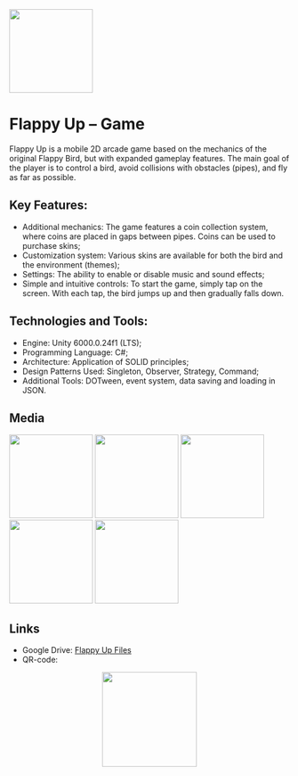 <img src="https://github.com/user-attachments/assets/d35aa8ad-ac62-410c-8d26-d5504d836811" width="150">

# Flappy Up – Game
Flappy Up is a mobile 2D arcade game based on the mechanics of the original Flappy Bird, but with expanded gameplay features. The main goal of the player is to control a bird, avoid collisions with obstacles (pipes), and fly as far as possible.

## Key Features:
- Additional mechanics: The game features a coin collection system, where coins are placed in gaps between pipes. Coins can be used to purchase skins;
- Customization system: Various skins are available for both the bird and the environment (themes);
- Settings: The ability to enable or disable music and sound effects;
- Simple and intuitive controls: To start the game, simply tap on the screen. With each tap, the bird jumps up and then gradually falls down.

## Technologies and Tools:
- Engine: Unity 6000.0.24f1 (LTS);
- Programming Language: C#;
- Architecture: Application of SOLID principles;
- Design Patterns Used: Singleton, Observer, Strategy, Command;
- Additional Tools: DOTween, event system, data saving and loading in JSON.

## Media
<img src="https://github.com/user-attachments/assets/084b9afe-27ee-4a65-b4c1-e352af5200ec" width="150">
<img src="https://github.com/user-attachments/assets/aca7356f-7c24-4770-a802-df263c4f120f" width="150">
<img src="https://github.com/user-attachments/assets/429a802b-73f3-4519-9c39-b3f48359aa17" width="150">
<img src="https://github.com/user-attachments/assets/20342b1a-1f8d-43ce-b704-e77cc43c0cd2" width="150">
<img src="https://github.com/user-attachments/assets/d8a8e34e-a47b-4ff3-a2dc-32a528f4fc43" width="150">

## Links
- Google Drive: [Flappy Up Files](https://drive.google.com/drive/u/9/folders/1LfE9Tj7sk8V0X-mWjBq4JiMpDeCO8eRy)
- QR-code:  

<p align="center">
  <img src="https://github.com/user-attachments/assets/71e843b8-a231-4823-9cc2-00734fc1ed3d" width="170">
</p>
